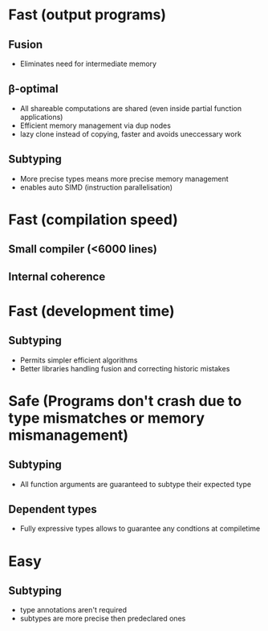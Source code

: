 # Fast (output programs)
## Fusion
* Eliminates need for intermediate memory
## β-optimal
* All shareable computations are shared (even inside partial function applications)
* Efficient memory management via dup nodes
* lazy clone instead of copying, faster and avoids uneccessary work
## Subtyping
* More precise types means more precise memory management
* enables auto SIMD (instruction parallelisation)

# Fast (compilation speed)
## Small compiler (<6000 lines)
## Internal coherence

# Fast (development time)
## Subtyping
* Permits simpler efficient algorithms
* Better libraries handling fusion and correcting historic mistakes

# Safe (Programs don't crash due to type mismatches or memory mismanagement)
## Subtyping
* All function arguments are guaranteed to subtype their expected type
## Dependent types
* Fully expressive types allows to guarantee any condtions at compiletime

# Easy
## Subtyping
* type annotations aren't required
* subtypes are more precise then predeclared ones

